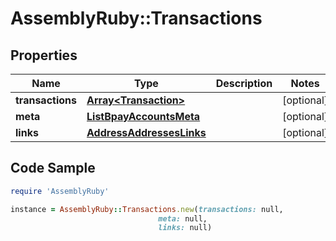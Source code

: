# AssemblyRuby::Transactions

## Properties

Name | Type | Description | Notes
------------ | ------------- | ------------- | -------------
**transactions** | [**Array&lt;Transaction&gt;**](Transaction.md) |  | [optional] 
**meta** | [**ListBpayAccountsMeta**](ListBpayAccountsMeta.md) |  | [optional] 
**links** | [**AddressAddressesLinks**](AddressAddressesLinks.md) |  | [optional] 

## Code Sample

```ruby
require 'AssemblyRuby'

instance = AssemblyRuby::Transactions.new(transactions: null,
                                 meta: null,
                                 links: null)
```


